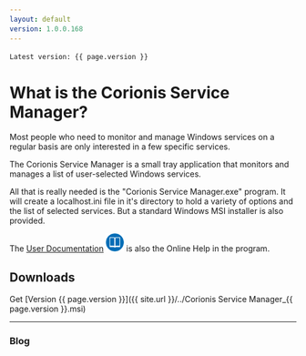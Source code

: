 ```yaml
---
layout: default
version: 1.0.0.168
---
```

`Latest version: {{ page.version }}`
# What is the Corionis Service Manager?
Most people who need to monitor and manage Windows services on a regular basis are only interested in a few specific services.

The Corionis Service Manager is a small tray application that monitors and manages a list of user-selected Windows services.

All that is really needed is the "Corionis Service Manager.exe" program. It will create a localhost.ini file in it's directory to hold a variety of options and the list of selected services. But a standard Windows MSI installer is also provided.

The [User Documentation](help) <a href="help">![Goto the help page](res/docs-icon.png)</a> is also the Online Help in the program.

## Downloads
Get [Version {{ page.version }}]({{ site.url }}/../Corionis Service Manager_{{ page.version }}.msi)

---
### Blog
